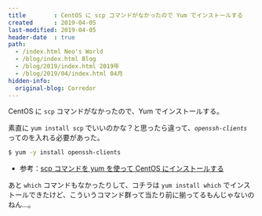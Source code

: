 ```yaml
---
title        : CentOS に scp コマンドがなかったので Yum でインストールする
created      : 2019-04-05
last-modified: 2019-04-05
header-date  : true
path:
  - /index.html Neo's World
  - /blog/index.html Blog
  - /blog/2019/index.html 2019年
  - /blog/2019/04/index.html 04月
hidden-info:
  original-blog: Corredor
---
```


CentOS に `scp` コマンドがなかったので、Yum でインストールする。

素直に `yum install scp` でいいのかな？と思ったら違って、*`openssh-clients`* ってのを入れる必要があった。

```bash
$ yum -y install openssh-clients
```

- 参考：[scp コマンドを yum を使って CentOS にインストールする](http://tomoyamkung.net/2014/08/03/linux-scp-install-yum/)

あと `which` コマンドもなかったりして、コチラは `yum install which` でインストールできたけど、こういうコマンド群って当たり前に揃ってるもんじゃないのねん…。
